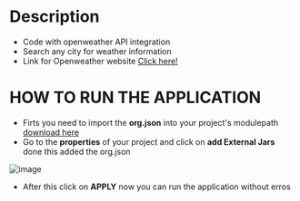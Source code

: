# Description
- Code with openweather API integration
- Search any city for weather information
- Link for Openweather website <a href="https://openweathermap.org" target="_blank">Click here!</a>
# HOW TO RUN THE APPLICATION
- Firts you need to import the <b>org.json</b> into your project's modulepath <a href="http://www.java2s.com/Code/Jar/o/Downloadorgjsonjar.htm"> download here </a>
- Go to the <b>properties</b> of your project and click on <b>add External Jars</b> done this added the org.json

![image](https://github.com/LeoBarbosa08/Openweather_API/assets/84389162/17718165-7639-43b2-8bcc-294513dc10ef)

- After this click on <b>APPLY</b> now you can run the application without erros 
